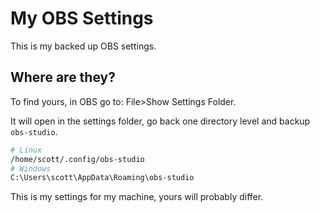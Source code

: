 # My OBS Settings

This is my backed up OBS settings.

## Where are they?

To find yours, in OBS go to: File>Show Settings Folder.

It will open in the settings folder, go back one directory level and
backup `obs-studio`.

```bash
# Linux
/home/scott/.config/obs-studio
# Windows
C:\Users\scott\AppData\Roaming\obs-studio
```

This is my settings for my machine, yours will probably differ.
